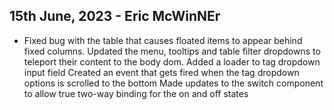 ## 15th June, 2023 - Eric McWinNEr

* Fixed bug with the table that causes floated items to appear behind fixed columns.
Updated the menu, tooltips and table filter dropdowns to teleport their content to the body dom.
Added a loader to tag dropdown input field
Created an event that gets fired when the tag dropdown options is scrolled to the bottom
Made updates to the switch component to allow true two-way binding for the on and off states
